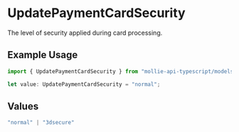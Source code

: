 # UpdatePaymentCardSecurity

The level of security applied during card processing.

## Example Usage

```typescript
import { UpdatePaymentCardSecurity } from "mollie-api-typescript/models/operations";

let value: UpdatePaymentCardSecurity = "normal";
```

## Values

```typescript
"normal" | "3dsecure"
```